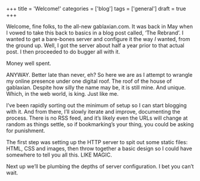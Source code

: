 +++
title = 'Welcome!'
categories = ['blog']
tags = ['general']
draft = true
+++

Welcome, fine folks, to the all-new gablaxian.com. It was back in May when I vowed to take this back to basics in a blog post called, ‘The Rebrand’. I wanted to get a bare-bones server and configure it the way _I_ wanted, from the ground up. Well, I got the server about half a year prior to that actual post. I then proceeded to do bugger all with it.

Money well spent.

ANYWAY. Better late than never, eh? So here we are as I attempt to wrangle my online presence under one digital roof. The roof
of the house of gablaxian. Despite how silly the name may be, it is still mine. And unique. Which, in the web world, is king. Just like me.

I’ve been rapidly sorting out the minimum of setup so I can start blogging with it. And from there, I’ll slowly iterate and improve,
documenting the process. There is no RSS feed, and it’s likely even the URLs will change at random as things settle, so
if bookmarking’s your thing, you could be asking for punishment.

The first step was setting up the HTTP server to spit out some static files: HTML, CSS and images, then throw together a basic
design so I could have somewhere to tell you all this. LIKE MAGIC.

Next up we’ll be plumbing the depths of server configuration. I bet you can’t wait.

